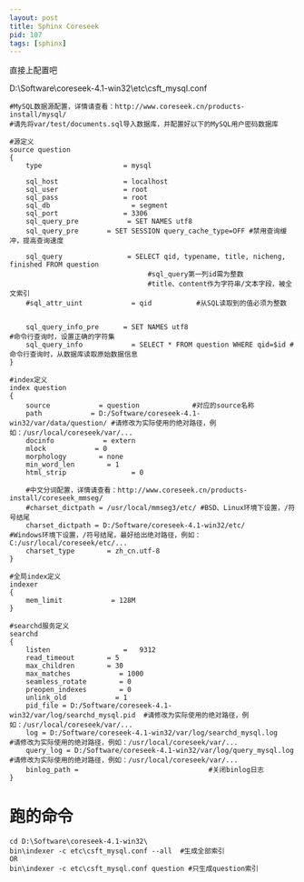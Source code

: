 ```yaml
---
layout: post
title: Sphinx Coreseek
pid: 107
tags: [sphinx]
---
```



直接上配置吧

D:\Software\coreseek-4.1-win32\etc\csft_mysql.conf

	#MySQL数据源配置，详情请查看：http://www.coreseek.cn/products-install/mysql/
	#请先将var/test/documents.sql导入数据库，并配置好以下的MySQL用户密码数据库

	#源定义
	source question
	{
	    type                    = mysql

	    sql_host                = localhost
	    sql_user                = root
	    sql_pass                = root
	    sql_db                    = segment
	    sql_port                = 3306
	    sql_query_pre            = SET NAMES utf8
	    sql_query_pre       = SET SESSION query_cache_type=OFF #禁用查询缓冲，提高查询速度  

	    sql_query                = SELECT qid, typename, title, nicheng, finished FROM question
								      #sql_query第一列id需为整数
								      #title、content作为字符串/文本字段，被全文索引
	    #sql_attr_uint            = qid           #从SQL读取到的值必须为整数


	    sql_query_info_pre      = SET NAMES utf8                                        #命令行查询时，设置正确的字符集
	    sql_query_info            = SELECT * FROM question WHERE qid=$id #命令行查询时，从数据库读取原始数据信息
	}

	#index定义
	index question
	{
	    source            = question             #对应的source名称
	    path            = D:/Software/coreseek-4.1-win32/var/data/question/ #请修改为实际使用的绝对路径，例如：/usr/local/coreseek/var/...
	    docinfo            = extern
	    mlock            = 0
	    morphology        = none
	    min_word_len        = 1
	    html_strip                = 0

	    #中文分词配置，详情请查看：http://www.coreseek.cn/products-install/coreseek_mmseg/
	    #charset_dictpath = /usr/local/mmseg3/etc/ #BSD、Linux环境下设置，/符号结尾
	    charset_dictpath = D:/Software/coreseek-4.1-win32/etc/                             #Windows环境下设置，/符号结尾，最好给出绝对路径，例如：C:/usr/local/coreseek/etc/...
	    charset_type        = zh_cn.utf-8
	}

	#全局index定义
	indexer
	{
	    mem_limit            = 128M
	}

	#searchd服务定义
	searchd
	{
	    listen                  =   9312
	    read_timeout        = 5
	    max_children        = 30
	    max_matches            = 1000
	    seamless_rotate        = 0
	    preopen_indexes        = 0
	    unlink_old            = 1
	    pid_file = D:/Software/coreseek-4.1-win32/var/log/searchd_mysql.pid  #请修改为实际使用的绝对路径，例如：/usr/local/coreseek/var/...
	    log = D:/Software/coreseek-4.1-win32/var/log/searchd_mysql.log        #请修改为实际使用的绝对路径，例如：/usr/local/coreseek/var/...
	    query_log = D:/Software/coreseek-4.1-win32/var/log/query_mysql.log #请修改为实际使用的绝对路径，例如：/usr/local/coreseek/var/...
	    binlog_path =                                #关闭binlog日志
	}


# 跑的命令

	cd D:\Software\coreseek-4.1-win32\
	bin\indexer -c etc\csft_mysql.conf --all  #生成全部索引  
	OR
	bin\indexer -c etc\csft_mysql.conf question #只生成question索引  
